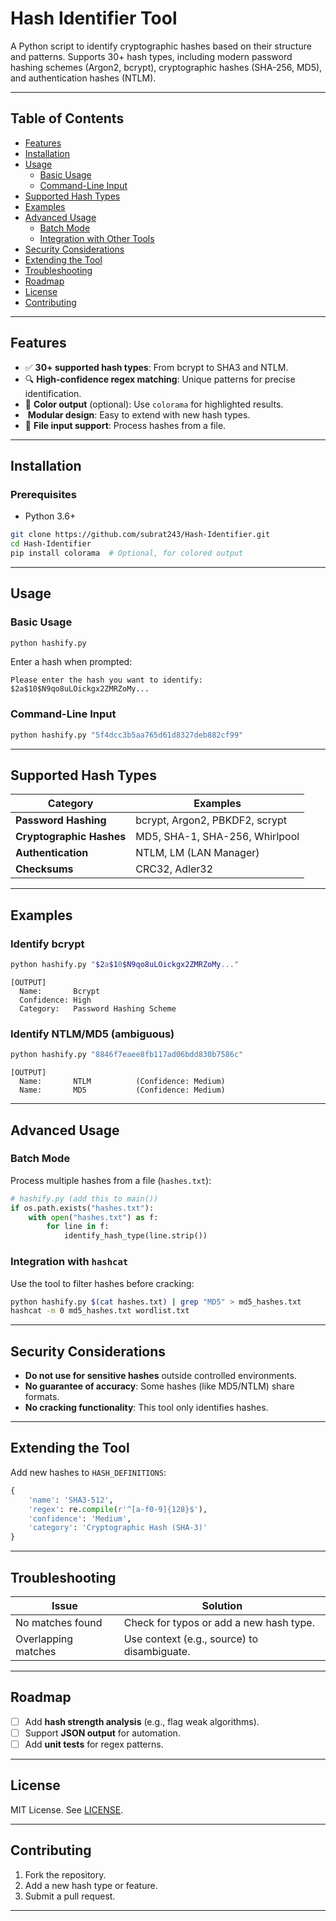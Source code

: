 # Hash Identifier Tool

A Python script to identify cryptographic hashes based on their structure and patterns. Supports 30+ hash types, including modern password hashing schemes (Argon2, bcrypt), cryptographic hashes (SHA-256, MD5), and authentication hashes (NTLM).

---

## Table of Contents
- [Features](#features)
- [Installation](#installation)
- [Usage](#usage)
  - [Basic Usage](#basic-usage)
  - [Command-Line Input](#command-line-input)
- [Supported Hash Types](#supported-hash-types)
- [Examples](#examples)
- [Advanced Usage](#advanced-usage)
  - [Batch Mode](#batch-mode)
  - [Integration with Other Tools](#integration-with-other-tools)
- [Security Considerations](#security-considerations)
- [Extending the Tool](#extending-the-tool)
- [Troubleshooting](#troubleshooting)
- [Roadmap](#roadmap)
- [License](#license)
- [Contributing](#contributing)

---

## Features
- ✅ **30+ supported hash types**: From bcrypt to SHA3 and NTLM.
-  🔍 **High-confidence regex matching**: Unique patterns for precise identification.
-  🎨 **Color output** (optional): Use `colorama` for highlighted results.
-  ️ **Modular design**: Easy to extend with new hash types.
-  📁 **File input support**: Process hashes from a file.

---

## Installation

### Prerequisites
- Python 3.6+

```bash
git clone https://github.com/subrat243/Hash-Identifier.git
cd Hash-Identifier
pip install colorama  # Optional, for colored output
```

---

## Usage

### Basic Usage
```bash
python hashify.py
```
Enter a hash when prompted:
```
Please enter the hash you want to identify: $2a$10$N9qo8uLOickgx2ZMRZoMy...
```

### Command-Line Input
```bash
python hashify.py "5f4dcc3b5aa765d61d8327deb882cf99"
```

---

## Supported Hash Types
| Category                  | Examples                                  |
|---------------------------|-------------------------------------------|
| **Password Hashing**      | bcrypt, Argon2, PBKDF2, scrypt            |
| **Cryptographic Hashes**  | MD5, SHA-1, SHA-256, Whirlpool            |
| **Authentication**        | NTLM, LM (LAN Manager)                    |
| **Checksums**             | CRC32, Adler32                            |

---

## Examples

### Identify bcrypt
```bash
python hashify.py "$2a$10$N9qo8uLOickgx2ZMRZoMy..."
```
```
[OUTPUT]
  Name:       Bcrypt
  Confidence: High
  Category:   Password Hashing Scheme
```

### Identify NTLM/MD5 (ambiguous)
```bash
python hashify.py "8846f7eaee8fb117ad06bdd830b7586c"
```
```
[OUTPUT]
  Name:       NTLM          (Confidence: Medium)
  Name:       MD5           (Confidence: Medium)
```

---

## Advanced Usage

### Batch Mode
Process multiple hashes from a file (`hashes.txt`):
```python
# hashify.py (add this to main())
if os.path.exists("hashes.txt"):
    with open("hashes.txt") as f:
        for line in f:
            identify_hash_type(line.strip())
```

### Integration with `hashcat`
Use the tool to filter hashes before cracking:
```bash
python hashify.py $(cat hashes.txt) | grep "MD5" > md5_hashes.txt
hashcat -m 0 md5_hashes.txt wordlist.txt
```

---

## Security Considerations
- **Do not use for sensitive hashes** outside controlled environments.
- **No guarantee of accuracy**: Some hashes (like MD5/NTLM) share formats.
- **No cracking functionality**: This tool only identifies hashes.

---

## Extending the Tool
Add new hashes to `HASH_DEFINITIONS`:
```python
{
    'name': 'SHA3-512',
    'regex': re.compile(r'^[a-f0-9]{128}$'),
    'confidence': 'Medium',
    'category': 'Cryptographic Hash (SHA-3)'
}
```

---

## Troubleshooting
| Issue                  | Solution                                  |
|------------------------|-------------------------------------------|
| No matches found       | Check for typos or add a new hash type.   |
| Overlapping matches    | Use context (e.g., source) to disambiguate. |

---

## Roadmap
- [ ] Add **hash strength analysis** (e.g., flag weak algorithms).
- [ ] Support **JSON output** for automation.
- [ ] Add **unit tests** for regex patterns.

---

## License
MIT License. See [LICENSE](LICENSE).

---

## Contributing
1. Fork the repository.
2. Add a new hash type or feature.
3. Submit a pull request.

---
